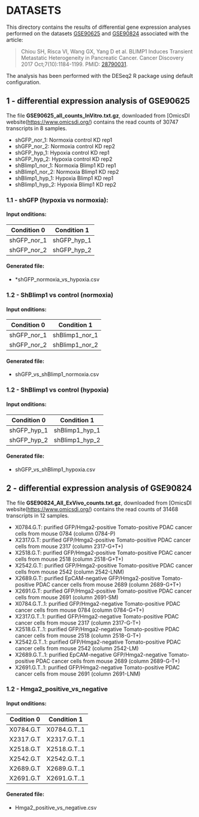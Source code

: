 # DATASETS

This directory contains the results of differential gene expression analyses performed on the datasets [GSE90625](https://www.omicsdi.org/dataset/geo/GSE90625) and [GSE90824](https://www.omicsdi.org/dataset/geo/GSE90824) associated with the article:
> Chiou SH, Risca VI, Wang GX, Yang D et al. BLIMP1 Induces Transient Metastatic Heterogeneity in Pancreatic Cancer. Cancer Discovery 2017 Oct;7(10):1184-1199. PMID: [28790031](https://www.ncbi.nlm.nih.gov/pubmed/28790031).

The analysis has been performed with the DESeq2 R package using default configuration.

## 1 - differential expression analysis of GSE90625

The file **GSE90625_all_counts_InVitro.txt.gz**, downloaded from [OmicsDI website(https://www.omicsdi.org/) contains the read counts of 30747 transcripts in 8 samples.
* shGFP_nor_1: Normoxia control KD rep1 
* shGFP_nor_2: Normoxia control KD rep2
* shGFP_hyp_1: Hypoxia control KD rep1
* shGFP_hyp_2: Hypoxia control KD rep2
* shBlimp1_nor_1: Normoxia Blimp1 KD rep1
* shBlimp1_nor_2: Normoxia Blimp1 KD rep2
* shBlimp1_hyp_1: Hypoxia Blimp1 KD rep1
* shBlimp1_hyp_2: Hypoxia Blimp1 KD rep2	

### 1.1 - shGFP (hypoxia vs normoxia): 
  
#### Input onditions:
|      Condition 0    |    Condition 1      |
| ------------------- | ------------------- |
|      shGFP_nor_1    |    shGFP_hyp_1      |
|      shGFP_nor_2    |    shGFP_hyp_2      |

#### Generated file:
* *shGFP_normoxia_vs_hypoxia.csv

### 1.2 - ShBlimp1 vs control (normoxia)
  
#### Input onditions:
|      Condition 0    |    Condition 1      |
| ------------------- | ------------------- |
|      shGFP_nor_1    |    shBlimp1_nor_1   |
|      shGFP_nor_2    |    shBlimp1_nor_2   |

#### Generated file:
* shGFP_vs_shBlimp1_normoxia.csv

### 1.2 - ShBlimp1 vs control (hypoxia)
  
#### Input onditions:
|      Condition 0    |    Condition 1      |
| ------------------- | ------------------- |
|      shGFP_hyp_1    |    shBlimp1_hyp_1   |
|      shGFP_hyp_2    |    shBlimp1_hyp_2   |

#### Generated file:
* shGFP_vs_shBlimp1_hypoxia.csv

## 2 - differential expression analysis of GSE90824

The file **GSE90824_All_ExVivo_counts.txt.gz**, downloaded from [OmicsDI website(https://www.omicsdi.org/) contains the read counts of 31468 transcripts in 12 samples.
* X0784.G.T: purified GFP/Hmga2-positive Tomato-positive PDAC cancer cells from mouse 0784 (column 0784-P)
* X2317.G.T: purified GFP/Hmga2-positive Tomato-positive PDAC cancer cells from mouse 2317 (column 2317-G+T+)
* X2518.G.T: purified GFP/Hmga2-positive Tomato-positive PDAC cancer cells from mouse 2518 (column 2518-G+T+)
* X2542.G.T: purified GFP/Hmga2-positive Tomato-positive PDAC cancer cells from mouse 2542 (column 2542-LNM)
* X2689.G.T: purified EpCAM-negative GFP/Hmga2-positive Tomato-positive PDAC cancer cells from mouse 2689 (column 2689-G+T+)
* X2691.G.T: purified GFP/Hmga2-positive Tomato-positive PDAC cancer cells from mouse 2691 (column 2691-SM)
* X0784.G.T..1: purified GFP/Hmga2-negative Tomato-positive PDAC cancer cells from mouse 0784 (column 0784-G+T+)
* X2317.G.T..1: purified GFP/Hmga2-negative Tomato-positive PDAC cancer cells from mouse 2317 (column 2317-G-T+)
* X2518.G.T..1: purified GFP/Hmga2-negative Tomato-positive PDAC cancer cells from mouse 2518 (column 2518-G-T+)
* X2542.G.T..1: purified GFP/Hmga2-negative Tomato-positive PDAC cancer cells from mouse 2542 (column 2542-LM)
* X2689.G.T..1: purified EpCAM-negative GFP/Hmga2-negative Tomato-positive PDAC cancer cells from mouse 2689 (column 2689-G-T+)
* X2691.G.T..1: purified GFP/Hmga2-negative Tomato-positive PDAC cancer cells from mouse 2691 (column 2691-LNM)

### 1.2 - Hmga2_positive_vs_negative
  
#### Input onditions:
|      Codition 0     |      Condition 1    |
| ------------------- | ------------------- |
|      X0784.G.T      |    X0784.G.T..1     |
|      X2317.G.T      |    X2317.G.T..1     |
|      X2518.G.T      |    X2518.G.T..1     |
|      X2542.G.T      |    X2542.G.T..1     |
|      X2689.G.T      |    X2689.G.T..1     |
|      X2691.G.T      |    X2691.G.T..1     |

#### Generated file:
* Hmga2_positive_vs_negative.csv
